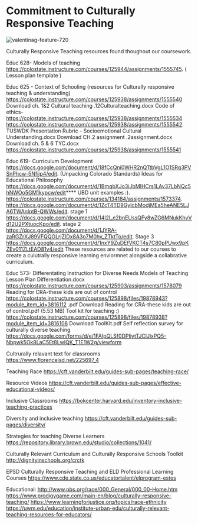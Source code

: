 <h1> Commitment to Culturally Responsive Teaching </h1> 

![valentinag-feature-720](https://user-images.githubusercontent.com/105298169/167666177-85e7f753-cf83-4486-9ea9-3ab5957b7fac.png)

Culturally Responsive Teaching resources found thoughout our coursework. 


Educ 628- Models of teaching 
https://colostate.instructure.com/courses/125944/assignments/1555745. ( Lesson plan template )


Educ 625 - Context of Schooling (resources for Culturally responsive teaching & understanding) 
https://colostate.instructure.com/courses/125938/assignments/1555540
Download ch. 1&2 Cultural teaching .12Culturalteaching.docx
Code of ethics- https://colostate.instructure.com/courses/125938/assignments/1555534
https://colostate.instructure.com/courses/125938/assignments/1555542.  TUSWDK Presentation Rubric - Socioemotional Cultural Understanding.docx
Download CH.2 assignment .2assignment.docx
Download ch. 5 & 6 TYC.docx
https://colostate.instructure.com/courses/125938/assignments/1555541

Educ 619- Curriculum Development 
https://docs.google.com/document/d/18fCcQni0WHR2nQTtbVgL1O1SRq3PVSnPhcw-5Nfijp4/edit. (Unpacking Colorado Standards)
Ideas for Educational Philosophy https://docs.google.com/document/d/1BmqbXJo3iJbMIHCrs1LAv37LbNQc5hNWOo5GM1kypcw/edit****
UBD unit examples :). https://colostate.instructure.com/courses/134184/assignments/1573374. https://docs.google.com/document/d/1ZcT4TD9GyIcbModjMEa5heANE5LJA6TWAnIptB-QWWs/edit. stage 1 https://docs.google.com/document/d/14l2I_e2bnEUssQFy8wZG6MNukKhvVd12U2PXtuocKpo/edit. stage 2 https://docs.google.com/document/d/1JYRA-zaRGZrXJ89VFQQGLrjZIDx8A3o7M0hv_ZTktTo/edit. Stage 3 https://docs.google.com/document/d/1nxY9ZuDEfVKCT4s7C80pPUwx9pKZEv011ZLtEAD81v4/edit
These resources are related to our courses to create a culutrally responsive learning enviormnet alongside a collabrative curriculum. 

Educ 573- Differentating Instruction for Diverse Needs
Models of Teaching Lesson Plan Differentiation.docx https://colostate.instructure.com/courses/125903/assignments/1578079
Reading for CRA-these kids are out of control
https://colostate.instructure.com/courses/125898/files/19878943?module_item_id=3816112 .pdf
Download Reading for CRA-these kids are out of control.pdf (5.53 MB)
Tool kit for teaching :) https://colostate.instructure.com/courses/125898/files/19878938?module_item_id=3816108 Download ToolKit.pdf 
Self reflection survey for culturally diverse teaching
https://docs.google.com/forms/d/e/1FAIpQLSf0DPIiytTJClJlxPQ5-Nbpwk5Ok8LaC5Et8LwIQK_T1E1W2g/viewform

Cultrurally relavant text for classrooms https://www.florenceisd.net/225697_4

Teaching Race https://cft.vanderbilt.edu/guides-sub-pages/teaching-race/

Resource Videos https://cft.vanderbilt.edu/guides-sub-pages/effective-educational-videos/

Inclusive Classrooms https://bokcenter.harvard.edu/inventory-inclusive-teaching-practices

Diversity and inclusive teaching https://cft.vanderbilt.edu/guides-sub-pages/diversity/

Strategies for teaching Diverse Learners https://repository.library.brown.edu/studio/collections/1041/

Culturally Relevant Curriculum and Culturally Responsive Schools Toolkit http://dignityinschools.org/crctk

EPSD Culturally Responsive Teaching and ELD Professional Learning Courses
https://www.cde.state.co.us/educatortalent/elprogram-estes

Educational: http://www.pbs.org/race/000_General/000_00-Home.htm 
https://www.prodigygame.com/main-en/blog/culturally-responsive-teaching/
https://www.learningforjustice.org/topics/race-ethnicity
https://uwm.edu/education/institute-urban-edu/culturally-relevant-teaching-resources-for-educators/
